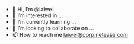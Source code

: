- 👋 Hi, I’m @laiwei
- 👀 I’m interested in ...
- 🌱 I’m currently learning ...
- 💞️ I’m looking to collaborate on ...
- 📫 How to reach me laiwei@corp.netease.com

<!---
laiwei360735/laiwei360735 is a ✨ special ✨ repository because its `README.md` (this file) appears on your GitHub profile.
You can click the Preview link to take a look at your changes.
--->
